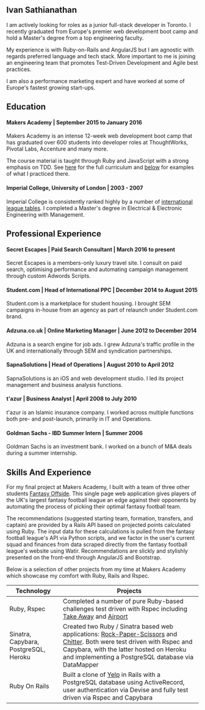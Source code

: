 ## Ivan Sathianathan

I am actively looking for roles as a junior full-stack developer in Toronto. I recently graduated from Europe's premier web development boot camp and hold a Master's degree from a top engineering faculty.

My experience is with Ruby-on-Rails and AngularJS but I am agnostic with regards preferred language and tech stack. More important to me is joining an engineering team that promotes Test-Driven Development and Agile best practices.

I am also a performance marketing expert and have worked at some of Europe's fastest growing start-ups.

## Education

#### Makers Academy | September 2015 to January 2016

Makers Academy is an intense 12-week web development boot camp that has graduated over 600 students into developer roles at ThoughtWorks, Pivotal Labs, Accenture and many more.

The course material is taught through Ruby and JavaScript with a strong emphasis on TDD. See [here](http://www.makersacademy.com/curriculum/#definition-0) for the full curriculum and [below](#skills-and-experience) for examples of what I practiced there.

#### Imperial College, University of London | 2003 - 2007

Imperial College is consistently ranked highly by a number of [international league tables](https://www.imperial.ac.uk/about/introducing-imperial/league-tables/). I completed a Master's degree in Electrical & Electronic Engineering with Management.

## Professional Experience

#### Secret Escapes | Paid Search Consultant |  March 2016 to present
Secret Escapes is a members-only luxury travel site. I consult on paid search, optimising performance and automating campaign management through custom Adwords Scripts.

#### Student.com | Head of International PPC | December 2014 to August 2015
Student.com is a marketplace for student housing. I brought SEM campaigns in-house from an agency as part of relaunch under Student.com brand.

#### Adzuna.co.uk | Online Marketing Manager | June 2012 to December 2014
Adzuna is a search engine for job ads. I grew Adzuna's traffic profile in the UK and internationally through SEM and syndication partnerships.

#### SapnaSolutions | Head of Operations | August 2010 to April 2012
SapnaSolutions is an iOS and web development studio. I led its project management and business analysis functions.

#### t'azur | Business Analyst | April 2008 to July 2010
t'azur is an Islamic insurance company. I worked across multiple functions both pre- and post-launch, primarily in IT and Operations.

#### Goldman Sachs - IBD Summer Intern | Summer 2006
Goldman Sachs is an investment bank. I worked on a bunch of M&A deals during a summer internship.

## Skills And Experience

For my final project at Makers Academy, I built with a team of three other students [Fantasy Offside](https://github.com/ivan-sathianathan/fantasyoffside). This single page web application gives players of the UK's largest fantasy football league an edge against their opponents by automating the process of picking their optimal fantasy football team.

The recommendations (suggested starting team, formation, transfers, and captain) are provided by a Rails API based on projected points calculated using Ruby. The input data for these calculations is pulled from the fantasy football league's API via Python scripts, and we factor in the user's current squad and finances from data scraped directly from the fantasy football league's website using Watir. Recommendations are slickly and stylishly presented on the front-end through AngularJS and Bootstrap.

Below is a selection of other projects from my time at Makers Academy which showcase my comfort with Ruby, Rails and Rspec.

| Technology | Projects |
| --- | --- |
| Ruby, Rspec | Completed a number of pure Ruby-based challenges test driven with Rspec including [Take Away](https://github.com/ivan-sathianathan/takeaway-challenge) and [Airport](https://github.com/ivan-sathianathan/airport_challenge)
| Sinatra, Capybara, PostgreSQL, Heroku | Created two Ruby / Sinatra based web applications: [Rock-Paper-Scissors](https://github.com/ivan-sathianathan/rps-challenge) and [Chitter](https://github.com/ivan-sathianathan/chitter-challenge). Both were test driven with Rspec and Capybara, with the latter hosted on Heroku and implementing a PostgreSQL database via DataMapper |
| Ruby On Rails | Built a clone of [Yelp](https://github.com/ivan-sathianathan/yelp-challenge) in Rails with a PostgreSQL database using ActiveRecord, user authentication via Devise and fully test driven via Rspec and Capybara |
